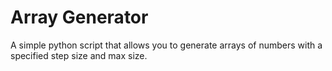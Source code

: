 # Array Generator

A simple python script that allows you to generate arrays of numbers with a specified step size and max size.